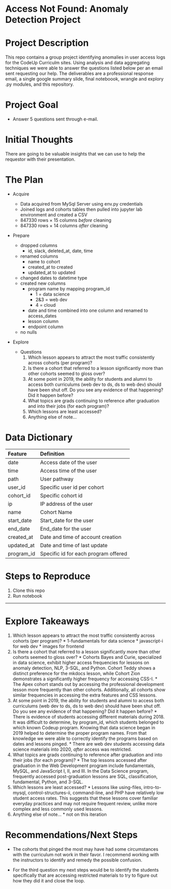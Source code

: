 # Access Not Found: Anomaly Detection Project

# Project Description

This repo contains a group project identifying anomalies in user access logs for the CodeUp Curriculm sites. Using analysis and data aggregating techniques we were able to answer the questions listed below per an email sent requesting our help. The deliverables are a professional response email, a single google summary slide, final noteboook, wrangle and explory .py modules, and this repository.

# Project Goal

* Answer 5 questions sent through e-mail.

# Initial Thoughts

There are going to be valuable insights that we can use to help the requestor with their presentation.

# The Plan

* Acquire
    * Data acquired from MySql Server using env.py credentials
    * Joined logs and cohorts tables then pulled into jupyter lab environment and created a CSV
    * 847330 rows × 15 columns *before* cleaning
    * 847330 rows × 14 columns *after* cleaning

* Prepare
    * dropped columns
        * id, slack, deleted_at, date, time
    * renamed columns
        * name to cohort
        * created_at to created
        * updated_at to updated
    * changed dates to datetime type
    * created new columns
        * program name by mapping program_id
            * 1 = data science
            * 2&3 = web dev
            * 4 = cloud
        * date and time combined into one column and renamed to access_dates
        * lesson column
        * endpoint column
    * no nulls

* Explore
    * Questions
        1. Which lesson appears to attract the most traffic consistently across cohorts (per program)?
        2. Is there a cohort that referred to a lesson significantly more than other cohorts seemed to gloss over?
        3. At some point in 2019, the ability for students and alumni to access both curriculums (web dev to ds, ds to web dev) should have been shut off. Do you see any evidence of that happening? Did it happen before?
        4. What topics are grads continuing to reference after graduation and into their jobs (for each program)?
        5. Which lessons are least accessed?
        6. Anything else of note...

# Data Dictionary  

| Feature | Definition|
|:--------|:-----------|
|date| Access date of the user|
|time| Access time of the user|
|path| User pathway|   
|user_id| Specific user id per cohort|    
|cohort_id| Specific cohort id|   
|ip| IP address of the user|
|name| Cohort Name|   
|start_date| Start_date for the user|
|end_date| End_date for the user|
|created_at| Date and time of account creation|
|updated_at| Date and time of last update|
|program_id| Specific id for each program offered|

# Steps to Reproduce
1. Clone this repo
2. Run notebook

---

# Explore Takeaways

 1. Which lesson appears to attract the most traffic consistently across cohorts (per program)?
        * 1-fundamentals for data science
        * javascript-i for web dev
        * images for frontend
2. Is there a cohort that referred to a lesson significantly more than other cohorts seemed to gloss over?
        * Cohorts Bayes and Curie, specialized in data science, exhibit higher access frequencies for lessons on anomaly detection, NLP, 3-SQL, and Python. Cohort Teddy shows a distinct preference for the mkdocs lesson, while Cohort Zion demonstrates a significantly higher frequency for accessing CSS-I.
        * The Apex cohort stands out by accessing the professional development lesson more frequently than other cohorts. Additionally, all cohorts show similar frequencies in accessing the extra features and CSS lessons.
3. At some point in 2019, the ability for students and alumni to access both curriculums (web dev to ds, ds to web dev) should have been shut off. Do you see any evidence of that happening? Did it happen before?
        * There is evidence of students accessing different materials during 2018. It was difficult to determine, by program_id, which students belonged to which known Codeup program. Knowing that data science began in 2019 helped to determine the proper program names. From that knowledge we were able to correctly identify the programs based on dates and lessons pinged.
        * There are web dev students accessing data science materials into 2020, *after* access was restricted.
4. What topics are grads continuing to reference after graduation and into their jobs (for each program)?
        * The top lessons accessed after graduation in the Web Development program include fundamentals, MySQL, and JavaScript I, II, and III. In the Data Science program, frequently accessed post-graduation lessons are SQL, classification, fundamental, Python, and 3-SQL.
5. Which lessons are least accessed?
        * Lessons like using-files, intro-to-mysql, control-structures-ii, command-line, and PHP have relatively low student access rates. This suggests that these lessons cover familiar everyday practices and may not require frequent review, unlike more complex and less commonly used lessons.
6. Anything else of note...
        * not on this iteration
        
# Recommendations/Next Steps

* The cohorts that pinged the most may have had some circumstances with the curriculum not work in their favor. I recommend working with the instructors to identify and remedy the possible confusion.

* For the third question my next steps would be to identify the students specifically that are accessing restricted materials to try to figure out how they did it and close the loop.

